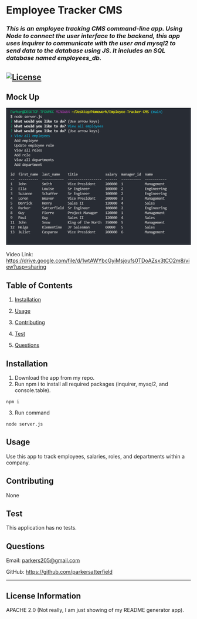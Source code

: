 # **Employee Tracker CMS**

### *This is an employee tracking CMS command-line app. Using Node to connect the user interface to the backend, this app uses inquirer to communicate with the user and mysql2 to send data to the database using JS. It includes an SQL database named employees_db.* 

## [![License](https://img.shields.io/badge/License-Apache%202.0-blue.svg)](https://opensource.org/licenses/Apache-2.0) 

## Mock Up
![Mock Up](./assets/mock.png)  

Video Link: https://drive.google.com/file/d/1wtAWYbcGyiMsjoufs0TDoAZsx3tCO2m8/view?usp=sharing

## Table of Contents 

1. [Installation](#installation)

2. [Usage](#usage)

3. [Contributing](#contributing)

4. [Test](#test)

5. [Questions](#questions)

## Installation 

1. Download the app from my repo.
2. Run npm i to install all required packages (inquirer, mysql2, and console.table).
```
npm i
```
3. Run command 
```
node server.js
```

## Usage 

Use this app to track employees, salaries, roles, and departments within a company.

## Contributing 

None 

## Test 

This application has no tests.

## Questions 

Email: parkers205@gmail.com 

GitHub: https://github.com/parkersatterfield 

---

## License Information 
APACHE 2.0 (Not really, I am just showing of my README generator app).

            
